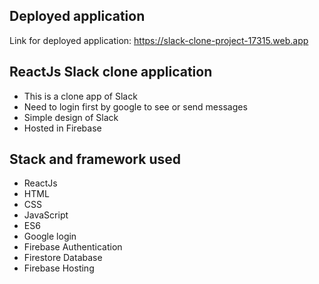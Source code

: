 ## Deployed application
Link for deployed application: 
https://slack-clone-project-17315.web.app

## ReactJs Slack clone application
* This is a clone app of Slack
* Need to login first by google to see or send messages
* Simple design of Slack
* Hosted in Firebase  

## Stack and framework used
* ReactJs
* HTML
* CSS
* JavaScript
* ES6
* Google login
* Firebase Authentication
* Firestore Database
* Firebase Hosting